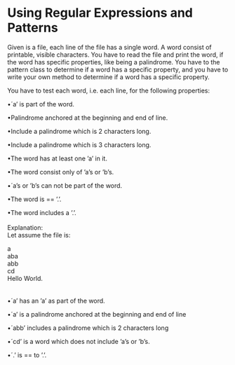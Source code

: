 # Using Regular Expressions and Patterns

Given is a file, each line of the file has a single word. A word consist of printable, visible characters. You have to read the file and print the word, if the word has specific properties, like being a palindrome. You have to the pattern class to determine if a word has a specific property, and you have to write your own method to determine if a word has a specific property.

You have to test each word, i.e. each line, for the following properties:

•´a’ is part of the word.

•Palindrome anchored at the beginning and end of line.

•Include a palindrome which is 2 characters long.

•Include a palindrome which is 3 characters long.

•The word has at least one ’a’ in it.

•The word consist only of ’a’s or ’b’s.

•´a’s or ’b’s can not be part of the word.

•The word is == ’.’.

•The word includes a ’.’.
<br><br>
Explanation: <br>
Let assume the file is:<br>

a<br>
aba<br>
abb<br>
cd<br>
Hello World.<br><br><br>
•´a’ has an ’a’ as part of the word.

•´a’ is a palindrome anchored at the beginning and end of line

•´abb’ includes a palindrome which is 2 characters long

•´cd’ is a word which does not include ’a’s or ’b’s.

•´.’ is == to ’.’.

